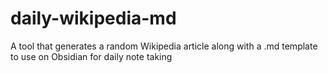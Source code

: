 # daily-wikipedia-md
A tool that generates a random Wikipedia article along with a .md template to use on Obsidian for daily note taking
